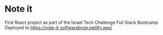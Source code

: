 # Note it

First React project as part of the Israel Tech Challenge Full Stack Bootcamp
Deployed to <https://note-it-softwarebyze.netlify.app/>
